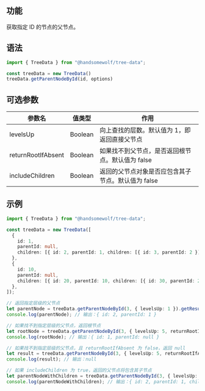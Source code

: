 ## 功能

获取指定 ID 的节点的父节点。

## 语法

```TypeScript
import { TreeData } from "@handsomewolf/tree-data";

const treeData = new TreeData()
treeData.getParentNodeById(id, options)
```

## 可选参数

| 参数名 | 值类型 | 作用 |
| --- | --- | --- |
| levelsUp | Boolean | 向上查找的层数。默认值为 1，即返回直接父节点 |
| returnRootIfAbsent | Boolean | 如果找不到父节点，是否返回根节点。默认值为 false |
| includeChildren  | Boolean | 返回的父节点对象是否应包含其子节点。默认值为 false |

## 示例

```TypeScript
import { TreeData } from "@handsomewolf/tree-data";

const treeData = new TreeData([
  {
    id: 1,
    parentId: null,
    children: [{ id: 2, parentId: 1, children: [{ id: 3, parentId: 2 }] }],
  },
  {
    id: 10,
    parentId: null,
    children: [{ id: 20, parentId: 10, children: [{ id: 30, parentId: 20 }] }],
  },
]);

// 返回指定层级的父节点
let parentNode = treeData.getParentNodeById(3, { levelsUp: 1 }).getResult();
console.log(parentNode); // 输出：{ id: 2, parentId: 1 }

// 如果找不到指定层级的父节点，返回根节点
let rootNode = treeData.getParentNodeById(3, { levelsUp: 5, returnRootIfAbsent: true }).getResult();
console.log(rootNode); // 输出：{ id: 1, parentId: null }

// 如果找不到指定层级的父节点，且 returnRootIfAbsent 为 false，返回 null
let result = treeData.getParentNodeById(3, { levelsUp: 5, returnRootIfAbsent: false }).getResult();
console.log(result); // 输出：null

// 如果 includeChildren 为 true，返回的父节点将包含其子节点
let parentNodeWithChildren = treeData.getParentNodeById(3, { levelsUp: 1, returnRootIfAbsent: false, includeChildren: true }).getResult();
console.log(parentNodeWithChildren); // 输出：{ id: 2, parentId: 1, children: [{ id: 3, parentId: 2 }] }
```